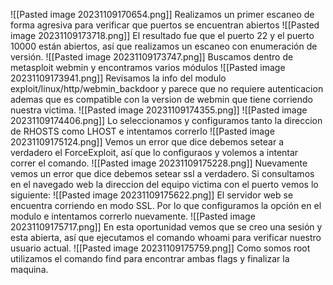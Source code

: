 ![[Pasted image 20231109170654.png]]
Realizamos un primer escaneo de forma agresiva para verificar que puertos se encuentran abiertos
![[Pasted image 20231109173718.png]]
El resultado fue que el puerto 22 y el puerto 10000 están abiertos, así que realizamos un escaneo con enumeración de versión.
![[Pasted image 20231109173747.png]]
Buscamos dentro de metasploit webmin y encontramos varios módulos
![[Pasted image 20231109173941.png]]
Revisamos la info del modulo exploit/linux/http/webmin_backdoor y parece que no requiere autenticacion ademas que es compatible con la version de webmin que tiene corriendo nuestra victima.
![[Pasted image 20231109174355.png]]
![[Pasted image 20231109174406.png]]
Lo seleccionamos y configuramos tanto la direccion de RHOSTS como LHOST e intentamos correrlo
![[Pasted image 20231109175124.png]]
Vemos un error que dice debemos setear a verdadero el ForceExploit, así que lo configuraos y volemos a intentar correr el comando.
![[Pasted image 20231109175228.png]]
Nuevamente vemos un error que dice debemos setear ssl a verdadero.
Si consultamos en el navegado web la direccion del equipo victima con el puerto vemos lo siguiente:
![[Pasted image 20231109175622.png]]
El servidor web se encuentra corriendo en modo SSL.
Por lo que configuramos la opción en el modulo e intentamos correrlo nuevamente.
![[Pasted image 20231109175717.png]]
En esta oportunidad vemos que se creo una sesión y esta abierta, así que ejecutamos el comando whoami para verificar nuestro usuario actual.
![[Pasted image 20231109175759.png]]
Como somos root utilizamos el comando find para encontrar ambas flags y finalizar la maquina.

